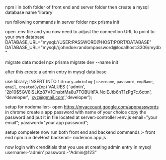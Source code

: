 npm i in both folder of front end and server folder
then create a mysql database name 'library'

run following commands in server folder
npx prisma init

open .env file and you now need to adjust the connection URL to point to your own database
DATABASE_URL="mysql://USER:PASSWORD@HOST:PORT/DATABASE"
DATABASE_URL="mysql://johndoe:randompassword@localhost:3306/mydb"

migrate data model
npx prisma migrate dev --name init

after this create a admin entry in mysql data base 

use library;
INSERT INTO `library`.`adminlog`
(
`username`,
`password`,
`empName`,
`email`,
`createdByEmp`)
VALUES
( 'admin', '$2b$10$5GV8ISLKz87V1ChsbtMa8u7TOBUItFA.NoIEJtb6nT1zPg7c.6ctm', 'developer', 'xyz@gmail.com','developer');

setup for nodemailer:-
open https://myaccount.google.com/apppasswords in chrome
create a app password with name of your choice 
copy the password and put it in file located at server>controller>env.js 
email="your email";
password="your app password";

setup compelete now run both front end and backend 
commands :-
front end
npm run devHost
backend:-
nodemon app.js

now login with crenditials that you use at creating admin entry in mysql
username:-'admin'
password:-"Admin@123"
